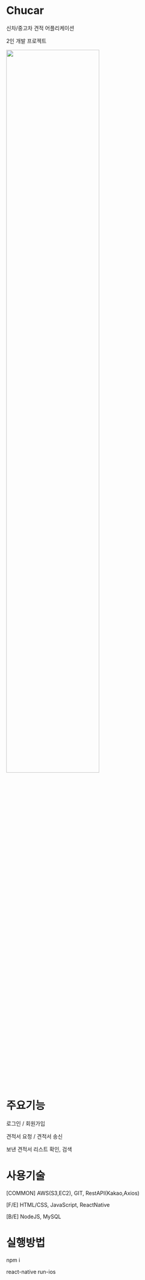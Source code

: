 # Chucar
  신차/중고차 견적 어플리케이션
  
  2인 개발 프로젝트
  
  <img width="70%" src="https://user-images.githubusercontent.com/84401963/207488429-4238dd27-87c1-4eee-9844-4308f2b3046f.png"/>

# 주요기능

  로그인 / 회원가입
  
  견적서 요청 / 견적서 송신
  
  보낸 견적서 리스트 확인, 검색

# 사용기술

[COMMON]
  AWS(S3,EC2), 
  GIT, 
  RestAPI(Kakao,Axios)

[F/E]
  HTML/CSS,
  JavaScript,
  ReactNative

[B/E]
  NodeJS,
  MySQL

# 실행방법

  npm i
  
  react-native run-ios
